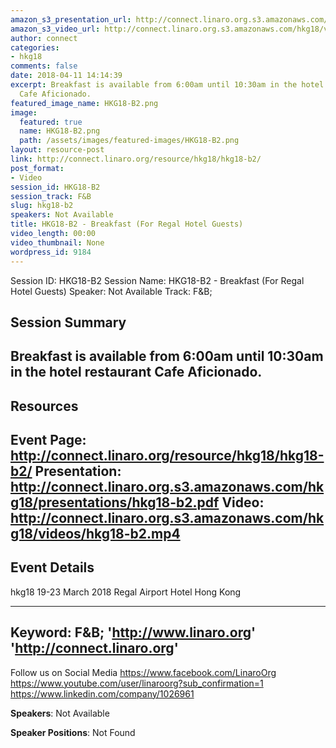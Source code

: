 ```yaml
---
amazon_s3_presentation_url: http://connect.linaro.org.s3.amazonaws.com/hkg18/presentations/hkg18-b2.pdf
amazon_s3_video_url: http://connect.linaro.org.s3.amazonaws.com/hkg18/videos/hkg18-b2.mp4
author: connect
categories:
- hkg18
comments: false
date: 2018-04-11 14:14:39
excerpt: Breakfast is available from 6:00am until 10:30am in the hotel restaurant
  Cafe Aficionado.
featured_image_name: HKG18-B2.png
image:
  featured: true
  name: HKG18-B2.png
  path: /assets/images/featured-images/HKG18-B2.png
layout: resource-post
link: http://connect.linaro.org/resource/hkg18/hkg18-b2/
post_format:
- Video
session_id: HKG18-B2
session_track: F&B
slug: hkg18-b2
speakers: Not Available
title: HKG18-B2 - Breakfast (For Regal Hotel Guests)
video_length: 00:00
video_thumbnail: None
wordpress_id: 9184
---
```


Session ID: HKG18-B2
Session Name: HKG18-B2 - Breakfast (For Regal Hotel Guests)
Speaker: Not Available
Track: F&B;


## Session Summary
Breakfast is available from 6:00am until 10:30am in the hotel restaurant Cafe Aficionado.
---------------------------------------------------
## Resources
Event Page: http://connect.linaro.org/resource/hkg18/hkg18-b2/
Presentation: http://connect.linaro.org.s3.amazonaws.com/hkg18/presentations/hkg18-b2.pdf
Video: http://connect.linaro.org.s3.amazonaws.com/hkg18/videos/hkg18-b2.mp4
 ---------------------------------------------------
## Event Details
hkg18
19-23 March 2018 
Regal Airport Hotel Hong Kong

---------------------------------------------------
Keyword: F&B;
'http://www.linaro.org'
'http://connect.linaro.org'
---------------------------------------------------
Follow us on Social Media
https://www.facebook.com/LinaroOrg
https://www.youtube.com/user/linaroorg?sub_confirmation=1
https://www.linkedin.com/company/1026961

**Speakers**: Not Available

**Speaker Positions**: Not Found